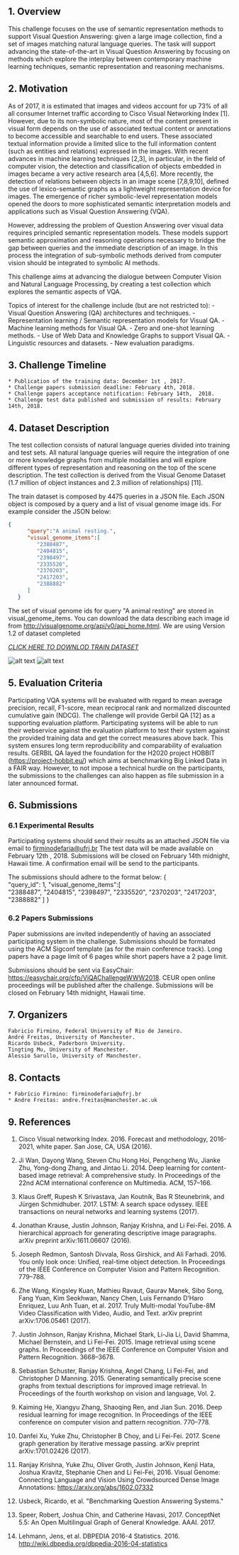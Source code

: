 <!-- Global site tag (gtag.js) - Google Analytics -->
<script async src="https://www.googletagmanager.com/gtag/js?id=UA-109499596-1"></script>
<script> 
	document.getElementById("downloads").remove();
	document.getElementsByTagName("h2")[0].remove()

</script>

<script>
  window.dataLayer = window.dataLayer || [];
  function gtag(){dataLayer.push(arguments);}
  gtag('js', new Date());

  gtag('config', 'UA-109499596-1');
</script>

## 1. Overview
This challenge focuses on the use of semantic representation methods to support Visual Question Answering: given a large image collection, find a set of images matching natural language queries. The task will support advancing the state-of-the-art in Visual Question Answering by focusing on methods which explore the interplay between contemporary machine learning techniques, semantic representation and reasoning mechanisms.  

## 2. Motivation 
As of 2017, it is estimated that images and videos account for up 73% of all all consumer Internet traffic according to Cisco Visual Networking Index [1]. However, due to its non-symbolic nature, most of the content present in visual form depends on the use of associated textual content or annotations to become accessible and searchable to end users. These associated textual information provide a limited slice to the full information content (such as entities and relations) expressed in the images. With recent advances in machine learning techniques [2,3], in particular, in the field of computer vision, the detection and classification of objects embedded in images became a very active research area [4,5,6]. More recently, the detection of relations between objects in an image scene [7,8,9,10], defined the use of lexico-semantic graphs as a lightweight representation device for images. The emergence of richer symbolic-level representation models opened the doors to more sophisticated semantic interpretation models and applications such as Visual Question Answering (VQA).

However, addressing the problem of Question Answering over visual data requires principled semantic representation models. These models support semantic approximation and reasoning operations necessary to bridge the gap between queries and the immediate description of an image. In this process the integration of sub-symbolic methods derived from computer vision should be integrated to symbolic AI methods. 

This challenge aims at advancing the dialogue between Computer Vision and Natural Language Processing, by creating a test collection which explores the semantic aspects of VQA.

Topics of interest for the challenge include (but are not restricted to):
	-	Visual Question Answering (QA) architectures and techniques.
	-	Representation learning / Semantic representation models for Visual QA.
	-	Machine learning methods for Visual QA.
	-	Zero and one-shot learning methods.
	-	Use of Web Data and Knowledge Graphs to support Visual QA.
	-	Linguistic resources and datasets.
	-	New evaluation paradigms.


## 3. Challenge Timeline

	* Publication of the training data: December 1st , 2017.
	* Challenge papers submission deadline: February 4th, 2018.
	* Challenge papers acceptance notification: February 14th,  2018.
	* Challenge test data published and submission of results: February 14th, 2018.

## 4. Dataset Description
The test collection consists of natural language queries divided into training and test sets. All natural language queries will require the integration of one or more knowledge graphs from multiple modalities and will explore different types of representation and reasoning on the top of the scene description. The test collection is derived from the Visual Genome Dataset (1.7 million of object instances and 2.3 million of relationships) [11]. 

The train dataset is composed by 4475 queries in a JSON file. Each JSON object is composed by a query and a list of visual genome image ids. For example consider the JSON below:
```json
{  
      "query":"A animal resting.",
      "visual_genome_items":[  
         "2388487",
         "2404815",
         "2398497",
         "2335520",
         "2370203",
         "2417203",
         "2388882"
      ]
   }
```
The set of visual genome ids for query "A animal resting" are stored in visual_genome_items. You can download the data describing each image id from http://visualgenome.org/api/v0/api_home.html. We are using Version 1.2 of dataset completed

[ *CLICK HERE TO DOWNLOD TRAIN DATASET*](https://goo.gl/gZNdRj)


![alt text](./graph_sample.png)
![alt text](./jar.png)

## 5. Evaluation Criteria

Participating VQA systems will be evaluated with regard to mean average precision, recall, F1-score, mean reciprocal rank and normalized discounted cumulative gain (NDCG). The challenge will provide Gerbil QA [12] as a supporting evaluation platform. Participating systems will be able to run their webservice against the evaluation platform to test their system against the provided training data and get the correct measures above back. This system ensures long term reproducibility and comparability of evaluation results. GERBIL QA layed the foundation for the H2020 project HOBBIT (https://project-hobbit.eu/) which aims at benchmarking Big Linked Data in a FAIR way. However, to not impose a technical hurdle on the participants, the submissions to the challenges can also happen as file submission in a later announced format.

## 6. Submissions 

### 6.1 Experimental Results
Participating systems should send their results as an attached JSON file via email to firminodefaria@ufrj.br The test data will be made available on February 12th , 2018. Submissions will be closed on February 14th midnight, Hawaii time. A confirmation email will be send to the participants.

The submissions should adhere to the format below:
{  
      "query_id": 1,
      "visual_genome_items":[  
         "2388487",
         "2404815",
         "2398497",
         "2335520",
         "2370203",
         "2417203",
         "2388882"
      ]
   }

### 6.2 Papers Submissions
Paper submissions are invited independently of having an associated participating system in the challenge. Submissions should be formated using the ACM Sigconf template (as for the main conference track). Long papers have a page limit of 6 pages while short papers have a 2 page limit.

Submissions should be sent via EasyChair: https://easychair.org/cfp/ViQAChallengeWWW2018. CEUR open online proceedings will be published after the challenge. Submissions will be closed on February 14th midnight, Hawaii time.

## 7. Organizers

	Fabricio Firmino, Federal University of Rio de Janeiro.
	André Freitas, University of Manchester. 
	Ricardo Usbeck, Paderborn University.
	Tingting Mu, University of Manchester.
	Alessio Sarullo, University of Manchester. 

## 8. Contacts
	* Fabrício Firmino: firminodefaria@ufrj.br
	* Andre Freitas: andre.freitas@manchester.ac.uk

## 9. References
1.   Cisco Visual networking Index. 2016. Forecast and methodology, 2016-2021, white paper. San Jose, CA, USA (2016).

2.   Ji Wan, Dayong Wang, Steven Chu Hong Hoi, Pengcheng Wu, Jianke Zhu, Yong-dong Zhang, and Jintao Li. 2014. Deep learning for content-based image retrieval: A comprehensive study. In Proceedings of the 22nd ACM international conference on Multimedia. ACM, 157–166.

3.   Klaus Greff, Rupesh K Srivastava, Jan Koutník, Bas R Steunebrink, and Jürgen Schmidhuber. 2017.  LSTM: A search space odyssey.  IEEE transactions on neural networks and learning systems (2017).

4.   Jonathan Krause, Justin Johnson, Ranjay Krishna, and Li Fei-Fei. 2016. A hierarchical approach for generating  descriptive image paragraphs. arXiv preprint arXiv:1611.06607 (2016).

5.   Joseph Redmon, Santosh Divvala, Ross Girshick, and Ali Farhadi. 2016. You only look once: Unified, real-time object detection. In Proceedings of the IEEE Conference on Computer Vision and Pattern Recognition. 779–788.

6.   Zhe Wang, Kingsley Kuan, Mathieu Ravaut, Gaurav Manek, Sibo Song, Fang Yuan, Kim Seokhwan, Nancy Chen, Luis Fernando D’Haro Enriquez, Luu Anh Tuan, et al. 2017. Truly Multi-modal  YouTube-8M Video Classification with Video, Audio, and Text. arXiv preprint arXiv:1706.05461 (2017).

7.   Justin Johnson, Ranjay Krishna, Michael Stark, Li-Jia Li, David Shamma, Michael Bernstein, and Li Fei-Fei. 2015. Image retrieval using scene graphs. In Proceedings of the IEEE Conference on Computer Vision and Pattern Recognition. 3668–3678.

8.   Sebastian Schuster, Ranjay Krishna, Angel Chang, Li Fei-Fei, and Christopher D Manning. 2015. Generating semantically precise scene graphs from textual descriptions for improved image retrieval. In Proceedings of the fourth workshop on vision and language, Vol. 2.

9.   Kaiming He, Xiangyu Zhang, Shaoqing Ren, and Jian Sun. 2016. Deep residual learning for image recognition. In Proceedings of the IEEE conference on computer vision and pattern recognition. 770–778.

10.  Danfei Xu, Yuke Zhu, Christopher B Choy, and Li Fei-Fei. 2017. Scene graph generation by iterative message passing. arXiv preprint arXiv:1701.02426 (2017).

11.  Ranjay Krishna, Yuke Zhu, Oliver Groth, Justin Johnson, Kenji Hata, Joshua Kravitz, Stephanie Chen and Li Fei-Fei, 2016. Visual Genome: Connecting Language and  Vision Using Crowdsourced Dense Image Annotations: https://arxiv.org/abs/1602.07332

12.  Usbeck, Ricardo, et al. "Benchmarking Question Answering Systems."

13.  Speer, Robert, Joshua Chin,  and Catherine Havasi, 2017. ConceptNet 5.5: An Open Multilingual Graph of General Knowledge. AAAI. 2017.

14.  Lehmann, Jens, et al. DBPEDIA 2016-4 Statistics. 2016. http://wiki.dbpedia.org/dbpedia-2016-04-statistics

